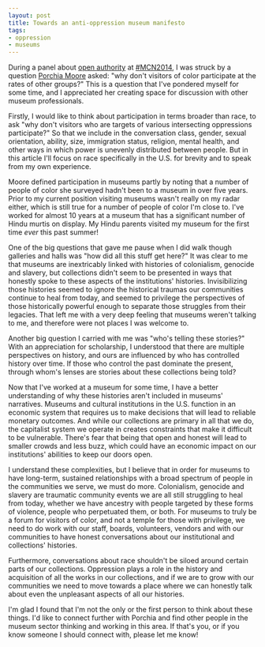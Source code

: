 ```yaml
---
layout: post
title: Towards an anti-oppression museum manifesto
tags:
- oppression
- museums
---
```

During a panel about [open authority](https://www.youtube.com/watch?v=8jG1vjPM-Ks&list=PLXAe-JDguLm3KAt3TF3zahLJ9WZjuWWpt&index=38) at [#MCN2014](http://mcn.edu/mcn2014), I was struck by a question [Porchia Moore](https://twitter.com/porchiamusem) asked: "why don't visitors of color participate at the rates of other groups?" This is a question that I've pondered myself for some time, and I appreciated her creating space for discussion with other museum professionals. 

Firstly, I would like to think about participation in terms broader than race, to ask "why don't visitors who are targets of various intersecting oppressions participate?" So that we include in the conversation class, gender, sexual orientation, ability, size, immigration status, religion, mental health, and other ways in which power is unevenly distributed between people. But in this article I'll focus on race specifically in the U.S. for brevity and to speak from my own experience. 

Moore defined participation in museums partly by noting that a number of people of color she surveyed hadn't been to a museum in over five years. Prior to my current position visiting museums wasn't really on my radar either, which is still true for a number of people of color I'm close to. I've worked for almost 10 years at a museum that has a significant number of Hindu murtis on display. My Hindu parents visited my museum for the first time *ever* this past summer!

One of the big questions that gave me pause when I did walk though galleries and halls was "how did all this stuff get here?" It was clear to me that museums are inextricably linked with histories of colonialism, genocide and slavery, but collections didn't seem to be presented in ways that honestly spoke to these aspects of the institutions' histories. Invisibilizing those histories seemed to ignore the historical traumas our communities continue to heal from today, and seemed to privilege the perspectives of those historically powerful enough to separate those struggles from their legacies. That left me with a very deep feeling that museums weren't talking to me, and therefore were not places I was welcome to. 

Another big question I carried with me was "who's telling these stories?" With an appreciation for scholarship, I understood that there are multiple perspectives on history, and ours are influenced by who has controlled history over time. If those who control the past dominate the present, through whom's lenses are stories about these collections being told?

Now that I've worked at a museum for some time, I have a better understanding of why these histories aren't included in museums' narratives. Museums and cultural institutions in the U.S. function in an economic system that requires us to make decisions that will lead to reliable monetary outcomes. And while our collections are primary in all that we do, the capitalist system we operate in creates constraints that make it difficult to be vulnerable. There's fear that being that open and honest will lead to smaller crowds and less buzz, which could have an economic impact on our institutions' abilities to keep our doors open. 

I understand these complexities, but I believe that in order for museums to have long-term, sustained relationships with a broad spectrum of people in the communities we serve, we must do more. Colonialism, genocide and slavery are traumatic community events we are all still struggling to heal from today, whether we have ancestry with people targeted by these forms of violence, people who perpetuated them, or both. For museums to truly be a forum for visitors of color, and not a temple for those with privilege, we need to do work with our staff, boards, volunteers, vendors and with our communities to have honest conversations about our institutional and collections' histories. 

Furthermore, conversations about race shouldn't be siloed around certain parts of our collections. Oppression plays a role in the history and acquisition of all the works in our collections, and if we are to grow with our communities we need to move towards a place where we can honestly talk about even the unpleasant aspects of all our histories. 

I'm glad I found that I'm not the only or the first person to think about these things. I'd like to connect further with Porchia and find other people in the museum sector thinking and working in this area. If that's you, or if you know someone I should connect with, please let me know!


